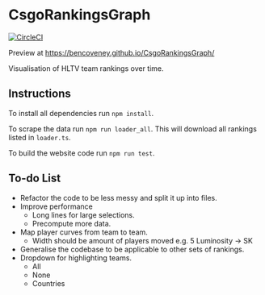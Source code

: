 CsgoRankingsGraph
=================

[![CircleCI](https://circleci.com/gh/bencoveney/CsgoRankingsGraph.svg?style=svg)](https://circleci.com/gh/bencoveney/CsgoRankingsGraph)

Preview at https://bencoveney.github.io/CsgoRankingsGraph/

Visualisation of HLTV team rankings over time.

Instructions
------------
To install all dependencies run `npm install`.

To scrape the data run `npm run loader_all`. This will download all rankings listed in `loader.ts`.

To build the website code run `npm run test`.

To-do List
----------
- Refactor the code to be less messy and split it up into files.
- Improve performance
  - Long lines for large selections.
  - Precompute more data.
- Map player curves from team to team.
  - Width should be amount of players moved e.g. 5 Luminosity -> SK
- Generalise the codebase to be applicable to other sets of rankings.
- Dropdown for highlighting teams.
  - All
  - None
  - Countries
